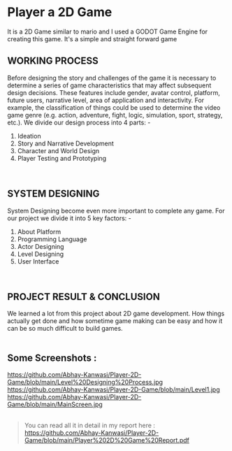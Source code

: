 # Player a 2D Game
It is a 2D Game similar to mario and I used a GODOT Game Engine for creating this game. It's a simple and straight forward game 

## WORKING PROCESS

Before designing the story and challenges of the game it is necessary to determine a series of
game characteristics that may affect subsequent design decisions. These features include
gender, avatar control, platform, future users, narrative level, area of application and
interactivity. For example, the classification of things could be used to determine the video
game genre (e.g. action, adventure, fight, logic, simulation, sport, strategy, etc.).
We divide our design process into 4 parts: -
1. Ideation
2. Story and Narrative Development
3. Character and World Design
4. Player Testing and Prototyping
<br/>

## SYSTEM DESIGNING
System Designing become even more important to complete any game. For our project we
divide it into 5 key factors: -
1. About Platform
2. Programming Language
3. Actor Designing
4. Level Designing
5. User Interface
<br/>

## PROJECT RESULT & CONCLUSION
We learned a lot from this project about 2D game development. How things actually get done
and how sometime game making can be easy and how it can be so much difficult to build
games.
<br/>
<br/>

## Some Screenshots :<br/>
https://github.com/Abhay-Kanwasi/Player-2D-Game/blob/main/Level%20Designing%20Process.jpg<br/>
https://github.com/Abhay-Kanwasi/Player-2D-Game/blob/main/Level1.jpg<br/>
https://github.com/Abhay-Kanwasi/Player-2D-Game/blob/main/MainScreen.jpg<br/>
<br/>

> You can read all it in detail in my report here : https://github.com/Abhay-Kanwasi/Player-2D-Game/blob/main/Player%202D%20Game%20Report.pdf
